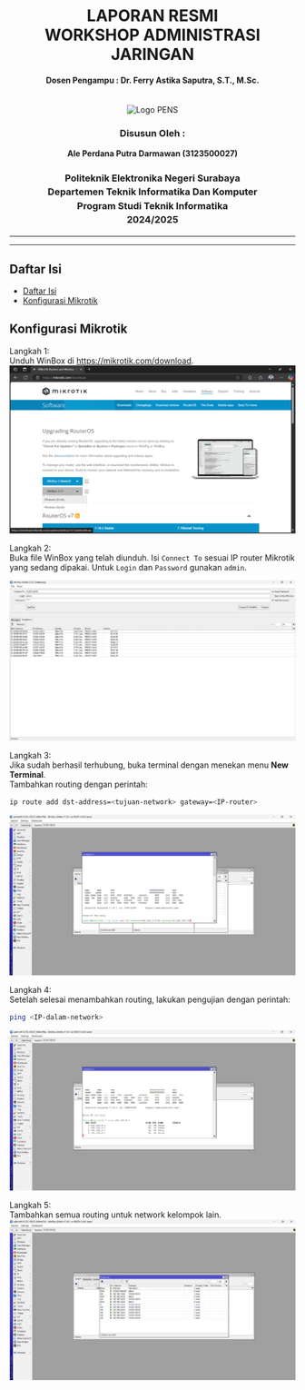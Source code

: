 <div align="center">
  <h1 style="text-align: center;font-weight: bold">LAPORAN RESMI<br>WORKSHOP ADMINISTRASI JARINGAN</h1>
  <h4 style="text-align: center;">Dosen Pengampu : Dr. Ferry Astika Saputra, S.T., M.Sc.</h4>
</div>
<br />
<div align="center">
  <img src="https://upload.wikimedia.org/wikipedia/id/4/44/Logo_PENS.png" alt="Logo PENS">
  <h3 style="text-align: center;">Disusun Oleh : </h3>
  <p style="text-align: center;">
    <strong>Ale Perdana Putra Darmawan (3123500027) </strong><br>
  </p>
<h3 style="text-align: center;line-height: 1.5">Politeknik Elektronika Negeri Surabaya<br>Departemen Teknik Informatika Dan Komputer<br>Program Studi Teknik Informatika<br>2024/2025</h3>
  <hr><hr>
</div>

## Daftar Isi
- [Daftar Isi](#daftar-isi)
- [Konfigurasi Mikrotik](#konfigurasi-mikrotik)
## Konfigurasi Mikrotik

Langkah 1:  
Unduh WinBox di https://mikrotik.com/download.  
![ss](assets/wb1.png)

Langkah 2:  
Buka file WinBox yang telah diunduh. Isi `Connect To` sesuai IP router Mikrotik yang sedang dipakai. Untuk `Login` dan `Password` gunakan `admin`.  

![ss](assets/wb2.jpeg)

Langkah 3:  
Jika sudah berhasil terhubung, buka terminal dengan menekan menu **New Terminal**.  
Tambahkan routing dengan perintah:  
```bash
ip route add dst-address=<tujuan-network> gateway=<IP-router>
```  
![ss](assets/wb3.jpeg)

Langkah 4:  
Setelah selesai menambahkan routing, lakukan pengujian dengan perintah:  
```bash
ping <IP-dalam-network>
```
![screenshot](assets/wb4.jpeg)

Langkah 5:  
Tambahkan semua routing untuk network kelompok lain.   
![ss](assets/wb5.jpeg)
